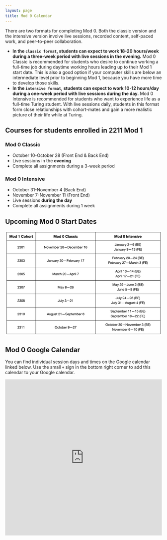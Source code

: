 ```yaml
---
layout: page
title: Mod 0 Calendar
---
```


There are two formats for completing Mod 0. Both the classic version and the intensive version involve live sessions, recorded content, self-paced work, and peer-to-peer collaboration. 

- **In the `classic format`, students can expect to work 18-20 hours/week during a three-week period with live sessions in the evening.** Mod 0 Classic is recommended for  students who desire to continue working a full-time job during daytime working hours leading up to their Mod 1 start date. This is also a good option if your computer skills are below an intermediate level prior to beginning Mod 1, because you have more time to develop those skills.
- **In the `intensive format`, students can expect to work 10-12 hours/day during a one-week period with live sessions during the day.** Mod 0 Intensive is recommended for students who want to experience life as a full-time Turing student. With live sessions daily, students in this format form close relationships with cohort-mates and gain a more realistic picture of their life while at Turing.


## Courses for students enrolled in 2211 Mod 1

### Mod 0 Classic 
- October 10-October 28 (Front End & Back End)
- Live sessions in the **evening**
- Complete all assignments during a 3-week period

### Mod 0 Intensive 
- October 31-November 4 (Back End)
- November 7-November 11 (Front End)
- Live sessions **during the day**
- Complete all assignments during 1 week

## Upcoming Mod 0 Start Dates

![Table with all upcoming Mod 0 Start Dates](../assets/images/mod-0-dates.png)


## Mod 0 Google Calendar

You can find individual session days and times on the Google calendar linked below. Use the small `+` sign in the bottom right corner to add this calendar to your Google calendar. 

<iframe src="https://calendar.google.com/calendar/embed?src=casimircreative.com_12p4693hmer1orcepp74vg77pg%40group.calendar.google.com&ctz=America%2FDenver" style="border: 0" width="100%" height="500" frameborder="0" scrolling="yes"></iframe>

<br>
<br>